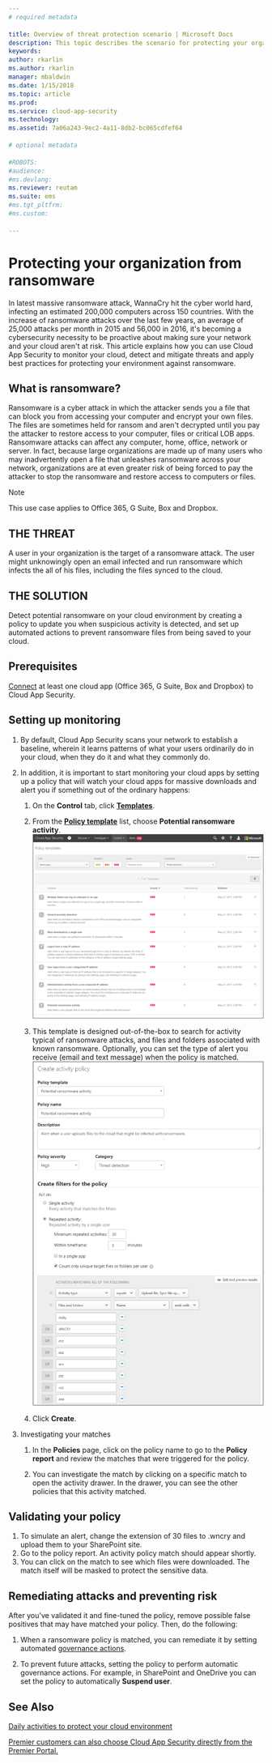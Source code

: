 ```yaml
---
# required metadata

title: Overview of threat protection scenario | Microsoft Docs
description: This topic describes the scenario for protecting your organization against threats in your cloud environment.
keywords:
author: rkarlin
ms.author: rkarlin
manager: mbaldwin
ms.date: 1/15/2018
ms.topic: article
ms.prod:
ms.service: cloud-app-security
ms.technology:
ms.assetid: 7a06a243-9ec2-4a11-8db2-bc065cdfef64

# optional metadata

#ROBOTS:
#audience:
#ms.devlang:
ms.reviewer: reutam
ms.suite: ems
#ms.tgt_pltfrm:
#ms.custom:

---
```


# Protecting your organization from ransomware

In latest massive ransomware attack, WannaCry hit the cyber world hard, infecting an estimated 200,000 computers across 150 countries. With the increase of ransomware attacks over the last few years, an average of 25,000 attacks per month in 2015 and 56,000 in 2016, it's becoming a cybersecurity necessity to be proactive about making sure your network and your cloud aren't at risk. This article explains how you can use Cloud App Security to monitor your cloud, detect and mitigate threats and apply best practices for protecting your environment against ransomware.

## What is ransomware?
Ransomware is a cyber attack in which the attacker sends you a file that can block you from accessing your computer and encrypt your own files. The files are sometimes held for ransom and aren't decrypted until you pay the attacker to restore access to your computer, files or critical LOB apps. Ransomware attacks can affect any computer, home, office, network or server. In fact, because large organizations are made up of many users who may inadvertently open a file that unleashes ransomware across your network, organizations are at even greater risk of being forced to pay the attacker to stop the ransomware and restore access to computers or files.

>[!NOTE]
> This use case applies to Office 365, G Suite, Box and Dropbox.

## THE THREAT
A user in your organization is the target of a ransomware attack. The user might unknowingly open an email infected and run ransomware which infects the all of his files, including the files synced to the cloud.

## THE SOLUTION
Detect potential ransomware on your cloud environment by creating a policy to update you when suspicious activity is detected, and set up automated actions to prevent ransomware files from being saved to your cloud.

## Prerequisites

[Connect](enable-instant-visibility-protection-and-governance-actions-for-your-apps.md) at least one cloud app (Office 365, G Suite, Box and Dropbox) to Cloud App Security.

## Setting up monitoring

1.	By default, Cloud App Security scans your network to establish a baseline, wherein it learns patterns of what your users ordinarily do in your cloud, when they do it and what they commonly do. 

2. In addition, it is important to start monitoring your cloud apps by setting up a policy that will watch your cloud apps for massive downloads and alert you if something out of the ordinary happens:

    1. On the **Control** tab, click [**Templates**](policy-template-reference.md). 
   
    2. From the [**Policy template**](policy-template-reference.md) list, choose **Potential ransomware activity**. 
       ![template ransomware](./media/ransomware-template.png)
    3. This template is designed out-of-the-box to search for activity typical of ransomware attacks, and files and folders associated with known ransomware. Optionally, you can set the type of alert you receive (email and text message) when the policy is matched.
        ![template ransomware](./media/ransomware-template-fields.png)
    4. Click **Create**. 
   
     
2. Investigating your matches
    
    1. In the **Policies** page, click on the policy name to go to the **Policy report** and review the matches that were triggered for the policy.

    2. You can investigate the match by clicking on a specific match to open the activity drawer. In the drawer, you can see the other policies that this activity matched. 
     
## Validating your policy

1. To simulate an alert, change the extension of 30 files to .wncry and upload them to your SharePoint site.
3. Go to the policy report. An activity policy match should appear shortly. 
4. You can click on the match to see which files were downloaded. The match itself will be masked to protect the sensitive data. 

## Remediating attacks and preventing risk

After you've validated it and fine-tuned the policy, remove possible false positives that may have matched your policy. Then, do the following: 
1. When a ransomware policy is matched, you can remediate it by setting automated [governance actions](governance-actions.md).

2. To prevent future attacks, setting the policy to perform automatic governance actions. For example, in SharePoint and OneDrive you can set the policy to automatically **Suspend user**.

 ## See Also  
[Daily activities to protect your cloud environment](daily-activities-to-protect-your-cloud-environment.md)   

[Premier customers can also choose Cloud App Security directly from the Premier Portal.](https://premier.microsoft.com/)  
  
  